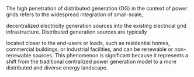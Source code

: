   
The high penetration of distributed generation (DG) in the context of power grids refers to the widespread integration of small-scale,

decentralized electricity generation sources into the existing electrical grid infrastructure. Distributed generation sources are typically

located closer to the end-users or loads, such as residential homes, commercial buildings, or industrial facilities, and can be renewable or non-renewable sources. This phenomenon is significant because it represents a shift from the traditional centralized power generation model to a more distributed and diverse energy landscape.